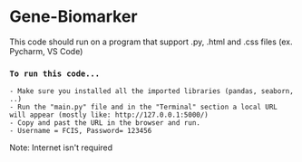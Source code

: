 # Gene-Biomarker

This code should run on a program that support .py, .html and .css files (ex. Pycharm, VS Code)
### `To run this code...` 
	- Make sure you installed all the imported libraries (pandas, seaborn, ..)
	- Run the "main.py" file and in the "Terminal" section a local URL will appear (mostly like: http://127.0.0.1:5000/) 
	- Copy and past the URL in the browser and run.
	- Username = FCIS, Password= 123456

Note: Internet isn't required
